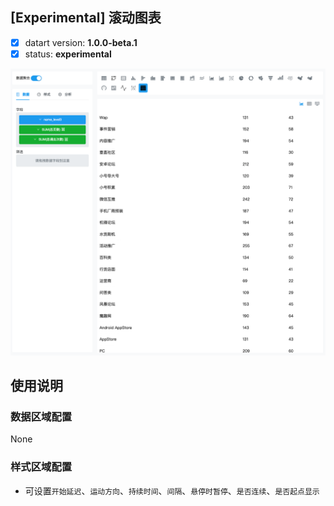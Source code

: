 ## [Experimental] 滚动图表

- [x] datart version: **1.0.0-beta.1**
- [x] status: **experimental**

![滚动图表](./scroll-table-chart.png)

## 使用说明

### 数据区域配置
None
### 样式区域配置
- 可设置`开始延迟`、`运动方向`、`持续时间`、`间隔`、`悬停时暂停`、`是否连续`、`是否起点显示`
